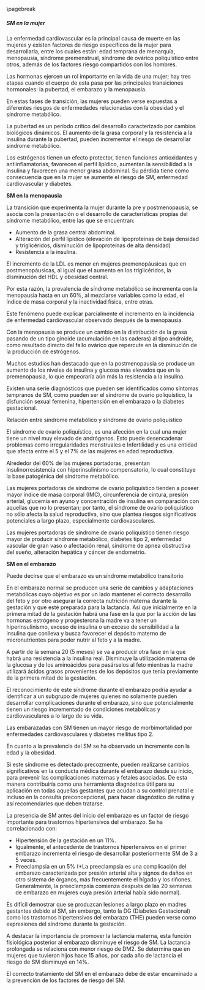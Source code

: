 \pagebreak

##### SM en la mujer

La enfermedad cardiovascular es la principal causa de muerte en las mujeres y existen factores de riesgo específicos de la mujer para desarrollarla, entre los cuales están: edad temprana de menarquía, menopausia, síndrome premenstrual, síndrome de ovárico poliquístico entre otros, además de los factores riesgo compartidos con los hombres. 

Las hormonas ejercen un rol importante en la vida de una mujer; hay tres etapas cuando el cuerpo de esta pasa por las principales transiciones hormonales: la pubertad, el embarazo y la menopausia. 

En estas fases de transición, las mujeres pueden verse expuestas a diferentes riesgos de enfermedades relacionadas con la obesidad y el síndrome metabólico. 

La pubertad es un período crítico del desarrollo caracterizado por cambios biológicos dinámicos. El aumento de la grasa corporal y la resistencia a la insulina durante la pubertad, pueden incrementar el riesgo de desarrollar síndrome metabólico.

Los estrógenos tienen un efecto protector, tienen funciones antioxidantes y antiinflamatorias, favorecen el perfil lipídico, aumentan la sensibilidad a la insulina y favorecen una menor grasa abdominal. Su pérdida tiene como consecuencia que en la mujer se aumente el riesgo de SM, enfermedad cardiovascular y diabetes. 

**SM en la menopausia**

La transición que experimenta la mujer durante la pre y postmenopausia, se asocia con la presentación o el desarrollo de características propias del síndrome metabólico, entre las que se encuentran: 

- Aumento de la grasa central abdominal.
- Alteración del perfil lipídico (elevación de lipoproteínas de baja densidad y triglicéridos, disminución de lipoproteínas de alta densidad) 
- Resistencia a la insulina. 

El incremento de la LDL es menor en mujeres premenopáusicas que en postmenopáusicas, al igual que el aumento en los triglicéridos, la disminución del HDL y obesidad central. 

Por esta razón, la prevalencia de síndrome metabólico se incrementa con la menopausia hasta en un 60%, al mezclarse variables como la edad, el índice de masa corporal y la inactividad física, entre otras.  

Este fenómeno puede explicar parcialmente el incremento en la incidencia de enfermedad cardiovascular observado después de la menopausia. 

Con la menopausia se produce un cambio en la distribución de la grasa pasando de un tipo ginoide (acumulación en las caderas) al tipo androide, como resultado directo del fallo ovárico que repercute en la disminución de la producción de estrógenos. 

Muchos estudios han destacado que en la postmenopausia se produce un aumento de los niveles de insulina y glucosa más elevados que en la premenopausia, lo que empeoraría aún más la resistencia a la insulina. 

Existen una serie diagnósticos que pueden ser identificados como síntomas tempranos de SM, como pueden ser el síndrome de ovario poliquístico, la disfunción sexual femenina, hipertensión en el embarazo o la diabetes gestacional. 

Relación entre síndrome metabólico y síndrome de ovario poliquístico

El síndrome de ovario poliquístico, es una afección en la cual una mujer tiene un nivel muy elevado de andrógenos. Esto puede desencadenar problemas como irregularidades menstruales e Infertilidad y es una entidad que afecta entre el 5 y el 7% de las mujeres en edad reproductiva.

Alrededor del 60% de las mujeres portadoras, presentan insulinorresistencia con hiperinsulinismo compensatorio, lo cual constituye la base patogénica del síndrome metabólico.

Las mujeres portadoras de síndrome de ovario poliquístico tienden a poseer mayor índice de masa corporal (IMC), circunferencia de cintura, presión arterial, glucemia en ayuno y concentración de insulina en comparación con aquellas que no lo presentan; por tanto, el síndrome de ovario poliquístico no sólo afecta la salud reproductiva, sino que plantea riesgos significativos potenciales a largo plazo, especialmente cardiovasculares.  

Las mujeres portadoras de síndrome de ovario poliquístico tienen riesgo mayor de producir síndrome metabólico, diabetes tipo 2, enfermedad vascular de gran vaso o afectación renal, síndrome de apnea obstructiva del sueño, alteración hepática y cáncer de endometrio.

**SM en el embarazo**

Puede decirse que el embarazo es un síndrome metabólico transitorio 

 En el embarazo normal se producen una serie de cambios y adaptaciones metabólicas cuyo objetivo es por un lado mantener el correcto desarrollo del feto y por otro asegurar la correcta nutrición materna durante la gestación y que esté preparada para la lactancia. Así que inicialmente en la primera mitad de la gestación habrá una fase en la que por la acción de las hormonas estrógeno y progesterona la madre va a tener un hiperinsulinismo, exceso de insulina o un exceso de sensibilidad a la insulina que conlleva y busca favorecer el depósito materno de micronutrientes para poder nutrir al feto y a la madre. 

A partir de la semana 20 (5 meses) se va a producir otra fase en la que habrá una resistencia a la insulina real. Disminuye la utilización materna de la glucosa y de los aminoácidos para pasárselos al feto mientras la madre utilizará ácidos grasos provenientes de los depósitos que tenía previamente de la primera mitad de la gestación.  

El reconocimiento de este síndrome durante el embarazo podría ayudar a identificar a un subgrupo de mujeres quienes no solamente pueden desarrollar complicaciones durante el embarazo, sino que potencialmente tienen un riesgo incrementado de condiciones metabólicas y cardiovasculares a lo largo de su vida. 

Las embarazadas con SM tienen un mayor riesgo de morbimortalidad por enfermedades cardiovasculares y diabetes mellitus tipo 2. 

En cuanto a la prevalencia del SM se ha observado un incremente con la edad y la obesidad. 

Si este síndrome es detectado precozmente, pueden realizarse cambios significativos en la conducta médica durante el embarazo desde su inicio, para prevenir las complicaciones maternas y fetales asociadas. De esta manera contribuiría como una herramienta diagnóstica útil para su aplicación en todas aquellas gestantes que acudan a su control prenatal e incluso en la consulta preconcepcional, para hacer diagnóstico de rutina y así recomendarles que deben tratarse. 

La presencia de SM antes del inicio del embarazo es un factor de riesgo importante para trastornos hipertensivos del embarazo. Se ha correlacionado con: 

- Hipertensión de la gestación en un 11%. 
- Igualmente, el antecedente de trastornos hipertensivos en el primer embarazo incrementa el riesgo de desarrollar posteriormente SM de 3 a 5 veces. 
- Preeclampsia en un 5% (*La preeclampsia es una complicación del embarazo caracterizada por presión arterial alta y signos de daños en otro sistema de órganos, más frecuentemente el hígado y los riñones. Generalmente, la preeclampsia comienza después de las 20 semanas de embarazo en mujeres cuya presión arterial había sido normal). 

Es difícil demostrar que se produzcan lesiones a largo plazo en madres gestantes debido al SM, sin embargo, tanto la DG (Diabetes Gestacional) como los trastornos hipertensivos del embarazo (THE) pueden verse como expresiones del síndrome durante la gestación.

A destacar la importancia de promover la lactancia materna, esta función fisiológica posterior al embarazo disminuye el riesgo de SM. La lactancia prolongada se relaciona con menor riesgo de DM2. Se determina que en mujeres que tuvieron hijos hace 15 años, por cada año de lactancia el riesgo de SM disminuyó en 14%.

El correcto tratamiento del SM en el embarazo debe de estar encaminado a la prevención de los factores de riesgo del SM.

